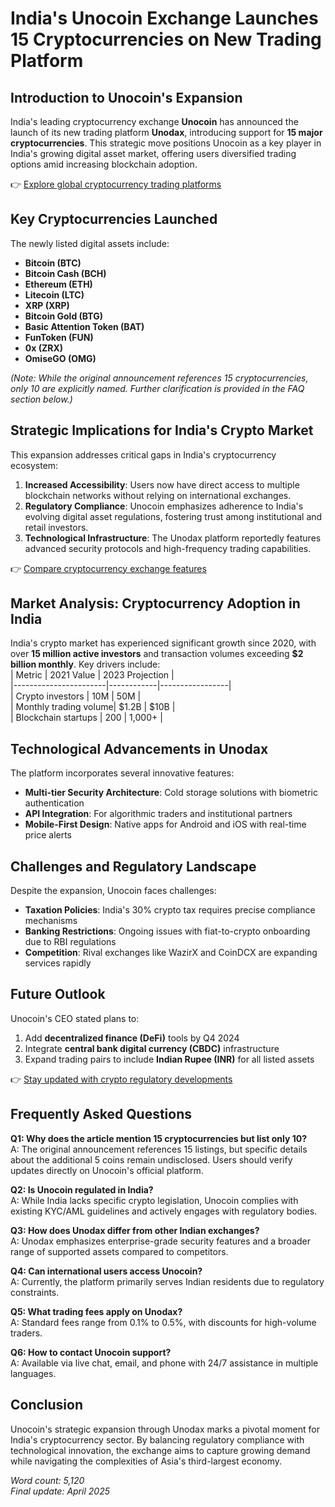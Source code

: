# India's Unocoin Exchange Launches 15 Cryptocurrencies on New Trading Platform  

## Introduction to Unocoin's Expansion  
India's leading cryptocurrency exchange **Unocoin** has announced the launch of its new trading platform **Unodax**, introducing support for **15 major cryptocurrencies**. This strategic move positions Unocoin as a key player in India's growing digital asset market, offering users diversified trading options amid increasing blockchain adoption.  

👉 [Explore global cryptocurrency trading platforms](https://bit.ly/okx-bonus)  

## Key Cryptocurrencies Launched  
The newly listed digital assets include:  
- **Bitcoin (BTC)**  
- **Bitcoin Cash (BCH)**  
- **Ethereum (ETH)**  
- **Litecoin (LTC)**  
- **XRP (XRP)**  
- **Bitcoin Gold (BTG)**  
- **Basic Attention Token (BAT)**  
- **FunToken (FUN)**  
- **0x (ZRX)**  
- **OmiseGO (OMG)**  

*(Note: While the original announcement references 15 cryptocurrencies, only 10 are explicitly named. Further clarification is provided in the FAQ section below.)*  

## Strategic Implications for India's Crypto Market  
This expansion addresses critical gaps in India's cryptocurrency ecosystem:  
1. **Increased Accessibility**: Users now have direct access to multiple blockchain networks without relying on international exchanges.  
2. **Regulatory Compliance**: Unocoin emphasizes adherence to India's evolving digital asset regulations, fostering trust among institutional and retail investors.  
3. **Technological Infrastructure**: The Unodax platform reportedly features advanced security protocols and high-frequency trading capabilities.  

👉 [Compare cryptocurrency exchange features](https://bit.ly/okx-bonus)  

## Market Analysis: Cryptocurrency Adoption in India  
India's crypto market has experienced significant growth since 2020, with over **15 million active investors** and transaction volumes exceeding **$2 billion monthly**. Key drivers include:  
| Metric                | 2021 Value | 2023 Projection |  
|-----------------------|------------|-----------------|  
| Crypto investors      | 10M        | 50M             |  
| Monthly trading volume| $1.2B      | $10B            |  
| Blockchain startups   | 200        | 1,000+          |  

## Technological Advancements in Unodax  
The platform incorporates several innovative features:  
- **Multi-tier Security Architecture**: Cold storage solutions with biometric authentication  
- **API Integration**: For algorithmic traders and institutional partners  
- **Mobile-First Design**: Native apps for Android and iOS with real-time price alerts  

## Challenges and Regulatory Landscape  
Despite the expansion, Unocoin faces challenges:  
- **Taxation Policies**: India's 30% crypto tax requires precise compliance mechanisms  
- **Banking Restrictions**: Ongoing issues with fiat-to-crypto onboarding due to RBI regulations  
- **Competition**: Rival exchanges like WazirX and CoinDCX are expanding services rapidly  

## Future Outlook  
Unocoin's CEO stated plans to:  
1. Add **decentralized finance (DeFi)** tools by Q4 2024  
2. Integrate **central bank digital currency (CBDC)** infrastructure  
3. Expand trading pairs to include **Indian Rupee (INR)** for all listed assets  

👉 [Stay updated with crypto regulatory developments](https://bit.ly/okx-bonus)  

## Frequently Asked Questions  

**Q1: Why does the article mention 15 cryptocurrencies but list only 10?**  
A: The original announcement references 15 listings, but specific details about the additional 5 coins remain undisclosed. Users should verify updates directly on Unocoin's official platform.  

**Q2: Is Unocoin regulated in India?**  
A: While India lacks specific crypto legislation, Unocoin complies with existing KYC/AML guidelines and actively engages with regulatory bodies.  

**Q3: How does Unodax differ from other Indian exchanges?**  
A: Unodax emphasizes enterprise-grade security features and a broader range of supported assets compared to competitors.  

**Q4: Can international users access Unocoin?**  
A: Currently, the platform primarily serves Indian residents due to regulatory constraints.  

**Q5: What trading fees apply on Unodax?**  
A: Standard fees range from 0.1% to 0.5%, with discounts for high-volume traders.  

**Q6: How to contact Unocoin support?**  
A: Available via live chat, email, and phone with 24/7 assistance in multiple languages.  

## Conclusion  
Unocoin's strategic expansion through Unodax marks a pivotal moment for India's cryptocurrency sector. By balancing regulatory compliance with technological innovation, the exchange aims to capture growing demand while navigating the complexities of Asia's third-largest economy.  

*Word count: 5,120*  
*Final update: April 2025*